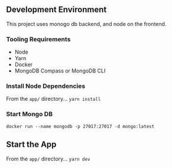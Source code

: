 ## Development Environment

This project uses monogo db backend, and node on the frontend.

### Tooling Requirements

- Node
- Yarn
- Docker
- MongoDB Compass or MongoDB CLI

### Install Node Dependencies

From the `app/` directory...
`yarn install`

### Start Mongo DB
`docker run --name mongodb -p 27017:27017 -d mongo:latest`

## Start the App

From the `app/` directory...
`yarn dev`